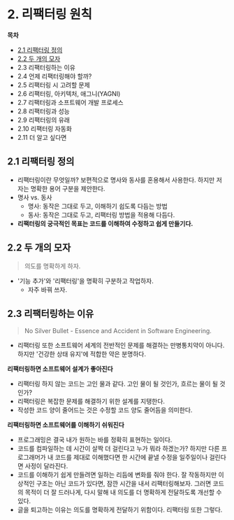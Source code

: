 # 2. 리팩터링 원칙

**목차**

- [2.1 리팩터링 정의](#21-리팩터링-정의)
- [2.2 두 개의 모자](#22-두-개의-모자)
- 2.3 리팩터링하는 이유
- 2.4 언제 리팩터링해야 할까?
- 2.5 리팩터링 시 고려할 문제
- 2.6 리팩터링, 아키텍처, 애그니(YAGNI)
- 2.7 리팩터링과 소프트웨어 개발 프로세스
- 2.8 리팩터링과 성능
- 2.9 리팩터링의 유래
- 2.10 리팩터링 자동화
- 2.11 더 알고 싶다면

## 2.1 리팩터링 정의

- 리팩터링이란 무엇일까? 보편적으로 명사와 동사를 혼용해서 사용한다. 하지만 저자는 명확한 용어 구분을 제안한다.
- 명사 vs. 동사
    - 명사: 동작은 그대로 두고, 이해하기 쉽도록 다듬는 방법
    - 동사: 동작은 그대로 두고, 리팩터링 방법을 적용해 다듬다.
- **리팩터링의 궁극적인 목표는 코드를 이해하여 수정하고 쉽게 만들기다.**

## 2.2 두 개의 모자

> 의도를 명확하게 하자.

- '기능 추가'와 '리팩터링'을 명확히 구분하고 작업하자.
    - 자주 바꿔 쓰자.


## 2.3 리팩터링하는 이유

> No Silver Bullet - Essence and Accident in Software Engineering.

- 리팩터링 또한 소프트웨어 세계의 전반적인 문제를 해결하는 만병통치약이 아니다. 하지만 '건강한 상태 유지'에 적합한 약은 분명하다.

**리팩터링하면 소프트웨어 설계가 좋아진다**

- 리팩터링 하지 않는 코드는 고인 물과 같다. 고인 물이 될 것인가, 흐르는 물이 될 것인가?
- 리팩터링은 복잡한 문제를 해결하기 위한 설계를 지탱한다.
- 작성한 코드 양이 줄어드는 것은 수정할 코드 양도 줄어듬을 의미한다.

**리팩터링하면 소프트웨어를 이해하기 쉬워진다**

- 프로그래밍은 결국 내가 원하는 바를 정확히 표현하는 일이다.
- 코드를 컴파일하는 데 시간이 살짝 더 걸린다고 누가 뭐라 하겠는가? 하지만 다른 프로그래머가 내 코드를 제대로 이해했다면 한 시간에 끝낼 수정을 일주일이나 걸린다면 사정이 달라진다.
- 코드를 이해하기 쉽게 만들려면 일하는 리듬에 변화를 줘야 한다. 잘 작동하지만 이상적인 구조는 아닌 코드가 있다면, 잠깐 시간을 내서 리팩터링해보자. 그러면 코드의 목적이 더 잘 드러나게, 다시 말해 내 의도를 더 명확하게 전달하도록 개선할 수 있다.
- 글을 퇴고하는 이유는 의도를 명확하게 전달하기 위함이다. 리팩터링 또한 그렇다.
